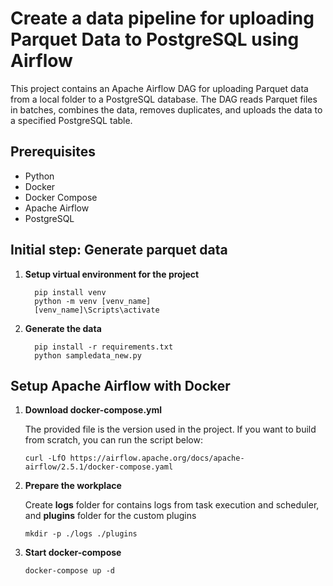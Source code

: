 # Create a data pipeline for uploading Parquet Data to PostgreSQL using Airflow

<p>This project contains an Apache Airflow DAG for uploading Parquet data from a local folder to a PostgreSQL database. The DAG reads Parquet files in batches, combines the data, removes duplicates, and uploads the data to a specified PostgreSQL table.</p>

## Prerequisites
- Python
- Docker
- Docker Compose
- Apache Airflow
- PostgreSQL

## Initial step: Generate parquet data
<ol>
  <li><strong>Setup virtual environment for the project</strong></li>
      
      pip install venv
      python -m venv [venv_name]
      [venv_name]\Scripts\activate
      
  <li><strong>Generate the data</strong></li>

      pip install -r requirements.txt
      python sampledata_new.py
      
</ol>

## Setup Apache Airflow with Docker
<ol>
  <li><strong>Download docker-compose.yml</strong></li>
    <p> The provided file is the version used in the project. If you want to build from scratch, you can run the script below: </p> 

    curl -LfO https://airflow.apache.org/docs/apache-airflow/2.5.1/docker-compose.yaml

  <li><strong>Prepare the workplace</strong></li>
    <p> Create <strong>logs</strong> folder for contains logs from task execution and scheduler, and <strong>plugins</strong> folder for the custom plugins</p>

    mkdir -p ./logs ./plugins

  <li><strong>Start docker-compose</strong></li>

    docker-compose up -d
